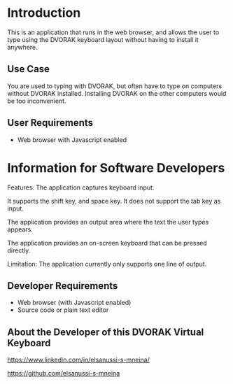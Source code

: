 # Introduction
This is an application that runs in the web browser, and allows the user to type using the DVORAK keyboard layout without having to install it anywhere.

## Use Case
You are used to typing with DVORAK, but often have to type on computers without DVORAK installed. Installing DVORAK on the other computers would be too inconvenient.

## User Requirements
  - Web browser with Javascript enabled

# Information for Software Developers

Features:
The application captures keyboard input.

It supports the shift key, and space key. It does not support the tab key as input.

The application provides an output area where the text the user types appears.

The application provides an on-screen keyboard that can be pressed directly.

Limitation: The application currently only supports one line of output.

## Developer Requirements
 - Web browser (with Javascript enabled)
 - Source code or plain text editor


## About the Developer of this DVORAK Virtual Keyboard
https://www.linkedin.com/in/elsanussi-s-mneina/

https://github.com/elsanussi-s-mneina
